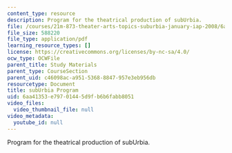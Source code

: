 ```yaml
---
content_type: resource
description: Program for the theatrical production of subUrbia.
file: /courses/21m-873-theater-arts-topics-suburbia-january-iap-2008/6aa41353e79701445d9fb6b6fabb8051_program.pdf
file_size: 588220
file_type: application/pdf
learning_resource_types: []
license: https://creativecommons.org/licenses/by-nc-sa/4.0/
ocw_type: OCWFile
parent_title: Study Materials
parent_type: CourseSection
parent_uid: c46098ac-a951-5368-8847-957e3eb956db
resourcetype: Document
title: subUrbia Program
uid: 6aa41353-e797-0144-5d9f-b6b6fabb8051
video_files:
  video_thumbnail_file: null
video_metadata:
  youtube_id: null
---
```

Program for the theatrical production of subUrbia.